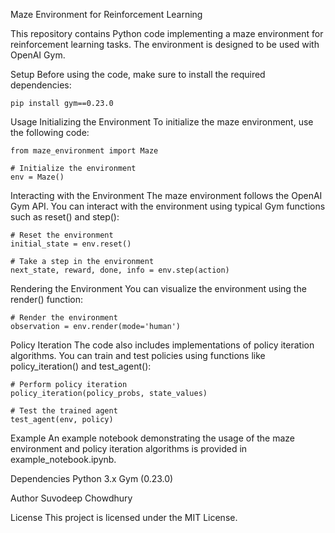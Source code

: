 Maze Environment for Reinforcement Learning 

This repository contains Python code implementing a maze environment for reinforcement learning tasks. The environment is designed to be used with OpenAI Gym.

Setup
Before using the code, make sure to install the required dependencies:
```
pip install gym==0.23.0
```
Usage
Initializing the Environment
To initialize the maze environment, use the following code:
```
from maze_environment import Maze

# Initialize the environment
env = Maze()
```

Interacting with the Environment
The maze environment follows the OpenAI Gym API. You can interact with the environment using typical Gym functions such as reset() and step():

```
# Reset the environment
initial_state = env.reset()

# Take a step in the environment
next_state, reward, done, info = env.step(action)
```
Rendering the Environment
You can visualize the environment using the render() function:
```
# Render the environment
observation = env.render(mode='human')
```
Policy Iteration
The code also includes implementations of policy iteration algorithms. You can train and test policies using functions like policy_iteration() and test_agent():
```
# Perform policy iteration
policy_iteration(policy_probs, state_values)

# Test the trained agent
test_agent(env, policy)
```
Example
An example notebook demonstrating the usage of the maze environment and policy iteration algorithms is provided in example_notebook.ipynb.

Dependencies
Python 3.x
Gym (0.23.0)

Author
Suvodeep Chowdhury

License
This project is licensed under the MIT License.


